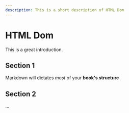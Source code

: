 ```yaml
---
description: This is a short description of HTML Dom
---
```


# HTML Dom

This is a great introduction.

## Section 1

Markdown will dictates _most_ of your **book's structure**

## Section 2

...

